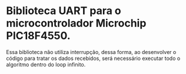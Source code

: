 # Biblioteca UART para o microcontrolador Microchip PIC18F4550.

  Essa biblioteca não utiliza interrupção, dessa forma, ao desenvolver o código para tratar os dados recebidos, será necessário executar todo o algoritmo dentro do loop infinito.
